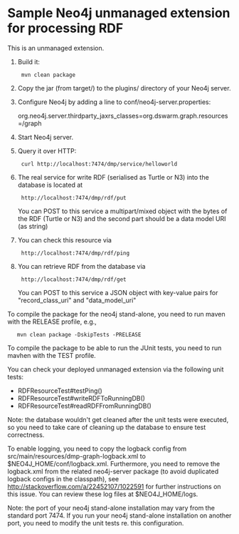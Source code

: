 Sample Neo4j unmanaged extension for processing RDF
===================================================

This is an unmanaged extension. 

1. Build it: 

        mvn clean package

2. Copy the jar (from target/) to the plugins/ directory of your Neo4j server.

3. Configure Neo4j by adding a line to conf/neo4j-server.properties:

	org.neo4j.server.thirdparty_jaxrs_classes=org.dswarm.graph.resources=/graph

4. Start Neo4j server.

5. Query it over HTTP:

        curl http://localhost:7474/dmp/service/helloworld

6. The real service for write RDF (serialised as Turtle or N3) into the database is located at

        http://localhost:7474/dmp/rdf/put

   You can POST to this service a multipart/mixed object with the bytes of the RDF (Turtle or N3) and the second part should be a data model URI (as string)

7. You can check this resource via

        http://localhost:7474/dmp/rdf/ping

8. You can retrieve RDF from the database via

        http://localhost:7474/dmp/rdf/get
 
   You can POST to this service a JSON object with key-value pairs for "record_class_uri" and "data_model_uri"

To compile the package for the neo4j stand-alone, you need to run maven with the RELEASE profile, e.g.,

       mvn clean package -DskipTests -PRELEASE

To compile the package to be able to run the JUnit tests, you need to run mavhen with the TEST profile.

You can check your deployed unmanaged extension via the following unit tests: 

 - RDFResourceTest#testPing()
 - RDFResourceTest#writeRDFToRunningDB()
 - RDFResourceTest#readRDFFromRunningDB()

Note: the database wouldn't get cleaned after the unit tests were executed, so you need to take care of cleaning up the database to ensure test correctness.

To enable logging, you need to copy the logback config from src/main/resources/dmp-graph-logback.xml to $NEO4J_HOME/conf/logback.xml. Furthermore, you need to remove the logback.xml from the related neo4j-server package (to avoid duplicated logback configs in the classpath), see http://stackoverflow.com/a/22452107/1022591 for further instructions on this issue. You can review these log files at $NEO4J_HOME/logs.

Note: the port of your neo4j stand-alone installation may vary from the standard port 7474. If you run your neo4j stand-alone installation on another port, you need to modify the unit tests re. this configuration.

